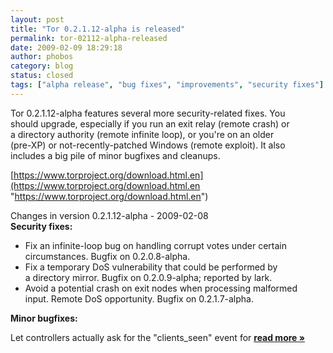 ```yaml
---
layout: post
title: "Tor 0.2.1.12-alpha is released"
permalink: tor-02112-alpha-released
date: 2009-02-09 18:29:18
author: phobos
category: blog
status: closed
tags: ["alpha release", "bug fixes", "improvements", "security fixes"]
---
```


Tor 0.2.1.12-alpha features several more security-related fixes. You  
 should upgrade, especially if you run an exit relay (remote crash) or  
 a directory authority (remote infinite loop), or you're on an older  
 (pre-XP) or not-recently-patched Windows (remote exploit). It also  
 includes a big pile of minor bugfixes and cleanups.

[https://www.torproject.org/download.html.en](https://www.torproject.org/download.html.en "https://www.torproject.org/download.html.en")

Changes in version 0.2.1.12-alpha - 2009-02-08  
 **Security fixes:**

-   Fix an infinite-loop bug on handling corrupt votes under certain  
     circumstances. Bugfix on 0.2.0.8-alpha.
-   Fix a temporary DoS vulnerability that could be performed by  
     a directory mirror. Bugfix on 0.2.0.9-alpha; reported by lark.
-   Avoid a potential crash on exit nodes when processing malformed  
     input. Remote DoS opportunity. Bugfix on 0.2.1.7-alpha.

**Minor bugfixes:**

Let controllers actually ask for the "clients\_seen" event for [**read more »**](https://blog.torproject.org/blog/tor-0.2.1.12-alpha-released)
